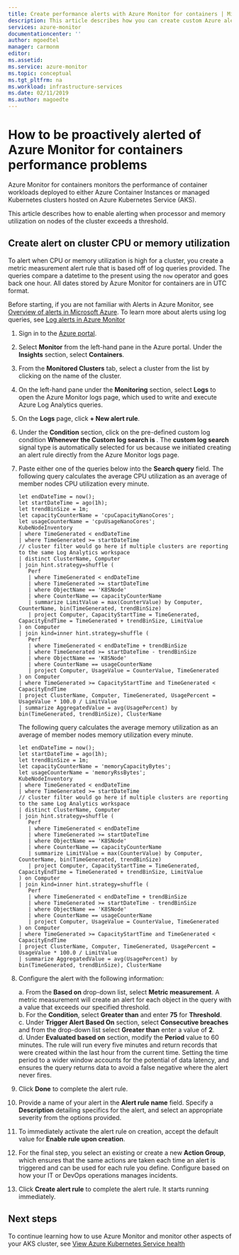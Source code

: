 ```yaml
---
title: Create performance alerts with Azure Monitor for containers | Microsoft Docs
description: This article describes how you can create custom Azure alerts based on log queries for memory and CPU utilization from Azure Monitor for containers.
services: azure-monitor
documentationcenter: ''
author: mgoedtel
manager: carmonm
editor: 
ms.assetid: 
ms.service: azure-monitor
ms.topic: conceptual
ms.tgt_pltfrm: na
ms.workload: infrastructure-services
ms.date: 02/11/2019
ms.author: magoedte
---
```


# How to be proactively alerted of Azure Monitor for containers performance problems
Azure Monitor for containers monitors the performance of container workloads deployed to either Azure Container Instances or managed Kubernetes clusters hosted on Azure Kubernetes Service (AKS). 

This article describes how to enable alerting when processor and memory utilization on nodes of the cluster exceeds a threshold.

## Create alert on cluster CPU or memory utilization
To alert when CPU or memory utilization is high for a cluster, you create a metric measurement alert rule that is based off of log queries provided. The queries compare a datetime to the present using the `now` operator and goes back one hour. All dates stored by Azure Monitor for containers are in UTC format.  

Before starting, if you are not familiar with Alerts in Azure Monitor, see [Overview of alerts in Microsoft Azure](../platform/alerts-overview.md). To learn more about alerts using log queries, see [Log alerts in Azure Monitor](../platform/alerts-unified-log.md)

1. Sign in to the [Azure portal](https://portal.azure.com).
2. Select **Monitor** from the left-hand pane in the Azure portal. Under the **Insights** section, select **Containers**.    
3. From the **Monitored Clusters** tab, select a cluster from the list by clicking on the name of the cluster.
4. On the left-hand pane under the **Monitoring** section, select **Logs** to open the Azure Monitor logs page, which used to write and execute Azure Log Analytics queries.
5. On the **Logs** page, click **+ New alert rule**.
6. Under the **Condition** section, click on the pre-defined custom log condition **Whenever the Custom log search is <logic undefined>**. The **custom log search** signal type is automatically selected for us because we initiated creating an alert rule directly from the Azure Monitor logs page.  
7. Paste either one of the queries below into the **Search query** field. The following query calculates the average CPU utilization as an average of member nodes CPU utilization every minute.

    ```
    let endDateTime = now();
    let startDateTime = ago(1h);
    let trendBinSize = 1m;
    let capacityCounterName = 'cpuCapacityNanoCores';
    let usageCounterName = 'cpuUsageNanoCores';
    KubeNodeInventory
    | where TimeGenerated < endDateTime
    | where TimeGenerated >= startDateTime
    // cluster filter would go here if multiple clusters are reporting to the same Log Analytics workspace
    | distinct ClusterName, Computer
    | join hint.strategy=shuffle (
       Perf
       | where TimeGenerated < endDateTime
       | where TimeGenerated >= startDateTime
       | where ObjectName == 'K8SNode'
       | where CounterName == capacityCounterName
       | summarize LimitValue = max(CounterValue) by Computer, CounterName, bin(TimeGenerated, trendBinSize)
       | project Computer, CapacityStartTime = TimeGenerated, CapacityEndTime = TimeGenerated + trendBinSize, LimitValue
    ) on Computer
    | join kind=inner hint.strategy=shuffle (
       Perf
       | where TimeGenerated < endDateTime + trendBinSize
       | where TimeGenerated >= startDateTime - trendBinSize
       | where ObjectName == 'K8SNode'
       | where CounterName == usageCounterName
       | project Computer, UsageValue = CounterValue, TimeGenerated
    ) on Computer
    | where TimeGenerated >= CapacityStartTime and TimeGenerated < CapacityEndTime
    | project ClusterName, Computer, TimeGenerated, UsagePercent = UsageValue * 100.0 / LimitValue
    | summarize AggregatedValue = avg(UsagePercent) by bin(TimeGenerated, trendBinSize), ClusterName
    ```

    The following query calculates the average memory utilization as an average of member nodes memory utilization every minute.

    ```
    let endDateTime = now();
    let startDateTime = ago(1h);
    let trendBinSize = 1m;
    let capacityCounterName = 'memoryCapacityBytes';
    let usageCounterName = 'memoryRssBytes';
    KubeNodeInventory
    | where TimeGenerated < endDateTime
    | where TimeGenerated >= startDateTime
    // cluster filter would go here if multiple clusters are reporting to the same Log Analytics workspace
    | distinct ClusterName, Computer
    | join hint.strategy=shuffle (
       Perf
       | where TimeGenerated < endDateTime
       | where TimeGenerated >= startDateTime
       | where ObjectName == 'K8SNode'
       | where CounterName == capacityCounterName
       | summarize LimitValue = max(CounterValue) by Computer, CounterName, bin(TimeGenerated, trendBinSize)
       | project Computer, CapacityStartTime = TimeGenerated, CapacityEndTime = TimeGenerated + trendBinSize, LimitValue
    ) on Computer
    | join kind=inner hint.strategy=shuffle (
       Perf
       | where TimeGenerated < endDateTime + trendBinSize
       | where TimeGenerated >= startDateTime - trendBinSize
       | where ObjectName == 'K8SNode'
       | where CounterName == usageCounterName
       | project Computer, UsageValue = CounterValue, TimeGenerated
    ) on Computer
    | where TimeGenerated >= CapacityStartTime and TimeGenerated < CapacityEndTime
    | project ClusterName, Computer, TimeGenerated, UsagePercent = UsageValue * 100.0 / LimitValue
    | summarize AggregatedValue = avg(UsagePercent) by bin(TimeGenerated, trendBinSize), ClusterName
    ```

8. Configure the alert with the following information:

    a. From the **Based on** drop-down list, select **Metric measurement**. A metric measurement will create an alert for each object in the query with a value that exceeds our specified threshold.  
    b. For the **Condition**, select **Greater than** and enter **75** for **Threshold**.  
    c. Under **Trigger Alert Based On** section, select **Consecutive breaches** and from the drop-down list select **Greater than** enter a value of **2**.  
    d. Under **Evaluated based on** section, modify the **Period** value to 60 minutes. The rule will run every five minutes and return records that were created within the last hour from the current time. Setting the time period to a wider window accounts for the potential of data latency, and ensures the query returns data to avoid a false negative where the alert never fires. 

9. Click **Done** to complete the alert rule.
10. Provide a name of your alert in the **Alert rule name** field. Specify a **Description** detailing specifics for the alert, and select an appropriate severity from the options provided.
11. To immediately activate the alert rule on creation, accept the default value for **Enable rule upon creation**.
12. For the final step, you select an existing or create a new **Action Group**, which ensures that the same actions are taken each time an alert is triggered and can be used for each rule you define. Configure based on how your IT or DevOps operations manages incidents. 
13. Click **Create alert rule** to complete the alert rule. It starts running immediately.

## Next steps
To continue learning how to use Azure Monitor and monitor other aspects of your AKS cluster, see [View Azure Kubernetes Service health](container-insights-analyze.md)